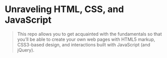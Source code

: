 # Unraveling HTML, CSS, and JavaScript

> This repo allows you to get acquainted with the fundamentals 
> so that you’ll be able to create your own web pages with HTML5 markup, 
> CSS3-based design, and interactions built with JavaScript (and jQuery).